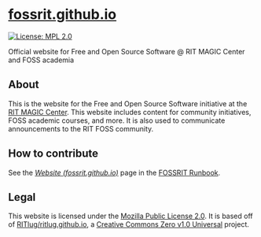 [fossrit.github.io](https://fossrit.github.io)
==============================================

[![License: MPL 2.0](https://img.shields.io/badge/License-MPL%202.0-brightgreen.svg)](https://opensource.org/licenses/MPL-2.0)

Official website for Free and Open Source Software @ RIT MAGIC Center and FOSS academia


## About

This is the website for the Free and Open Source Software initiative at the [RIT MAGIC Center](https://www.rit.edu/magic/ "RIT MAGIC Center - website").
This website includes content for community initiatives, FOSS academic courses, and more.
It is also used to communicate announcements to the RIT FOSS community.


## How to contribute

See the [_Website (fossrit.github.io)_](https://runbook.fossrit.community/infra/website/ "Website (fossrit.github.io) - FOSSRIT Runbook") page in the [FOSSRIT Runbook](https://runbook.fossrit.community/).


## Legal

This website is licensed under the [Mozilla Public License 2.0](https://www.mozilla.org/en-US/MPL/).
It is based off of [RITlug/ritlug.github.io](https://github.com/RITlug/ritlug.github.io), a [Creative Commons Zero v1.0 Universal](https://github.com/RITlug/ritlug.github.io/blob/fe94d190d92ae3d13bbc743f81eab2d004ba5f16/LICENSE) project.
